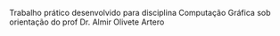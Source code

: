 Trabalho prático desenvolvido para disciplina Computação Gráfica sob orientação do prof Dr. Almir Olivete Artero 
